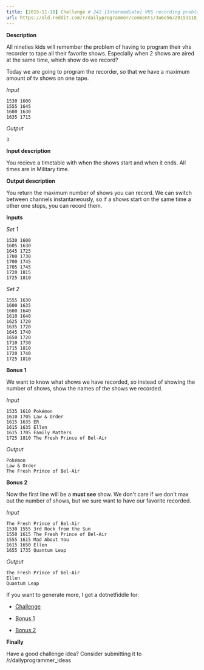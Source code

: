 ```yaml
---
title: [2015-11-18] Challenge # 242 [Intermediate] VHS recording problem
url: https://old.reddit.com/r/dailyprogrammer/comments/3u6o56/20151118_challenge_242_intermediate_vhs_recording/
---
```


**Description**

All nineties kids will remember the problem of having to program their vhs recorder to tape all their favorite shows. Especially when 2 shows are aired at the same time, which show do we record?

Today we are going to program the recorder, so that we have a maximum amount of tv shows on one tape.

*Input*

    1530 1600
    1555 1645
    1600 1630
    1635 1715

*Output*

    3

**Input description**

You recieve a timetable with when the shows start and when it ends. All times are in Military time.

**Output description**

You return the maximum number of shows you can record.
We can switch between channels instantaneously, so if a shows start on the same time a other one stops, you can record them.

**Inputs**

*Set 1*


    1530 1600
    1605 1630
    1645 1725
    1700 1730
    1700 1745
    1705 1745
    1720 1815
    1725 1810


*Set 2*

    1555 1630
    1600 1635
    1600 1640
    1610 1640
    1625 1720
    1635 1720
    1645 1740
    1650 1720
    1710 1730
    1715 1810
    1720 1740
    1725 1810


**Bonus 1**

We want to know what shows we have recorded, so instead of showing the number of shows, show the names of the shows we recorded.

*Input*

    1535 1610 Pokémon
    1610 1705 Law & Order
    1615 1635 ER
    1615 1635 Ellen
    1615 1705 Family Matters
    1725 1810 The Fresh Prince of Bel-Air

*Output*

    Pokémon
    Law & Order
    The Fresh Prince of Bel-Air

**Bonus 2**

Now the first line will be a **must see** show. We don't care if we don't max out the number of shows, but we sure want to have our favorite recorded.

*Input*

    The Fresh Prince of Bel-Air
    1530 1555 3rd Rock from the Sun
    1550 1615 The Fresh Prince of Bel-Air
    1555 1615 Mad About You
    1615 1650 Ellen
    1655 1735 Quantum Leap

*Output*

    The Fresh Prince of Bel-Air
    Ellen
    Quantum Leap


If you want to generate more, I got a dotnetfiddle for:

 - [Challenge](https://dotnetfiddle.net/xjXHl9)

 - [Bonus 1](https://dotnetfiddle.net/bn5QrS)

 - [Bonus 2](https://dotnetfiddle.net/6dwkGl)

**Finally**

Have a good challenge idea?
Consider submitting it to /r/dailyprogrammer_ideas